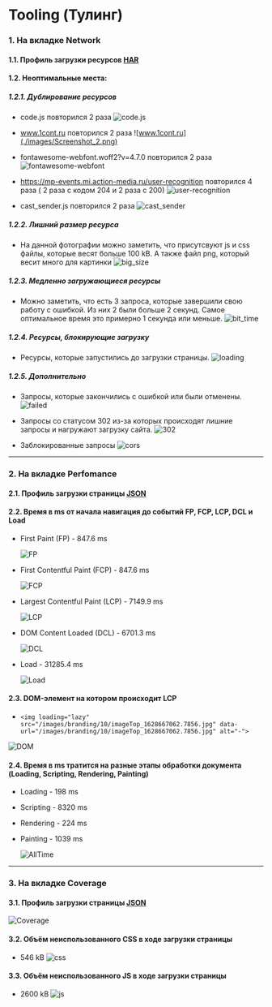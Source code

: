 # Tooling (Тулинг)

### 1. На вкладке Network

#### 1.1. Профиль загрузки ресурсов [HAR](./files/www.gd.ru.har)

#### 1.2. Неоптимальные места:

##### 1.2.1. Дублирование ресурсов

- code.js повторился 2 раза
  ![code.js](./images/Screenshot_1.png)

- www.1cont.ru повторился 2 раза
  ![www.1cont.ru](./images/Screenshot_2.png)

- fontawesome-webfont.woff2?v=4.7.0 повторился 2 раза
  ![fontawesome-webfont](./images/Screenshot_3.png)

- https://mp-events.mi.action-media.ru/user-recognition повторился 4 раза ( 2 раза с кодом 204 и 2 раза с 200)
  ![user-recognition](./images/Screenshot_4.png)

- cast_sender.js повторился 2 раза
  ![cast_sender](./images/Screenshot_5.png)

##### 1.2.2. Лишний размер ресурса

- На данной фотографии можно заметить, что присутсвуют js и css файлы, которые весят больше 100 kB. А также файл png, который весит много для картинки
  ![big_size](./images/Screenshot_6.png)

##### 1.2.3. Медленно загружающиеся ресурсы

- Можно заметить, что есть 3 запроса, которые завершили свою работу с ошибкой. Из них 2 были больше 2 секунд. Самое оптимальное время это примерно 1 секунда или меньше.
  ![bit_time](./images/Screenshot_7.png)

##### 1.2.4. Ресурсы, блокирующие загрузку

- Ресурсы, которые запустились до загрузки страницы.
  ![loading](./images/Screenshot_11.png)

##### 1.2.5. Дополнительно

- Запросы, которые закончились с ошибкой или были отменены.
  ![failed](./images/Screenshot_8.png)

- Запросы со статусом 302 из-за которых происходят лишние запросы и нагружают загрузку сайта.
  ![302](./images/Screenshot_9.png)

- Заблокированные запросы
  ![cors](./images/Screenshot_10.png)

---

### 2. На вкладке Perfomance

#### 2.1. Профиль загрузки страницы [JSON](./files/Trace-20230616T145622.json)

#### 2.2. Время в ms от начала навигация до событий FP, FCP, LCP, DCL и Load

- First Paint (FP) - 847.6 ms

  ![FP](./images/Screenshot_12.png)
  
- First Contentful Paint (FCP) - 847.6 ms

  ![FCP](./images/Screenshot_13.png)

- Largest Contentful Paint (LCP) - 7149.9 ms

  ![LCP](./images/Screenshot_14.png)
  
- DOM Content Loaded (DCL) - 6701.3 ms

  ![DCL](./images/Screenshot_15.png)
  
- Load - 31285.4 ms

  ![Load](./images/Screenshot_16.png)

#### 2.3. DOM-элемент на котором происходит LCP

- `<img loading="lazy" src="/images/branding/10/imageTop_1628667062.7856.jpg" data-url="/images/branding/10/imageTop_1628667062.7856.jpg" alt="-">`

![DOM](./images/Screenshot_17.png)

#### 2.4. Время в ms тратится на разные этапы обработки документа (Loading, Scripting, Rendering, Painting)

- Loading - 198 ms
- Scripting - 8320 ms
- Rendering - 224 ms
- Painting - 1039 ms

  ![AllTime](./images/Screenshot_18.png)

---

### 3. На вкладке Coverage

#### 3.1. Профиль загрузки страницы [JSON](./files/Coverage-20230616T152545.json)

![Coverage](./images/Screenshot_19.png)

#### 3.2. Объём неиспользованного CSS в ходе загрузки страницы

- 546 kB
  ![css](./images/Screenshot_20.png)

#### 3.3. Объём неиспользованного JS в ходе загрузки страницы

- 2600 kB
  ![js](./images/Screenshot_21.png)
